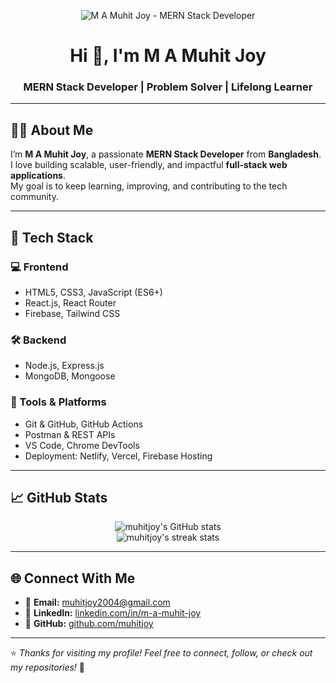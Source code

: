 <p align="center">
  <img src="https://i.ibb.co.com/gM2X5Cjs/Black-and-White-Gradient-Personal-Linked-In-Banner.png" alt="M A Muhit Joy - MERN Stack Developer" />
</p>

<h1 align="center">Hi 👋, I'm M A Muhit Joy</h1>
<h3 align="center">MERN Stack Developer | Problem Solver | Lifelong Learner</h3>

---

## 👨‍💻 About Me  
I’m **M A Muhit Joy**, a passionate **MERN Stack Developer** from **Bangladesh**.  
I love building scalable, user-friendly, and impactful **full-stack web applications**.  
My goal is to keep learning, improving, and contributing to the tech community.  

---

## 🚀 Tech Stack  

### 💻 Frontend  
- HTML5, CSS3, JavaScript (ES6+)  
- React.js, React Router  
- Firebase, Tailwind CSS  

### 🛠 Backend  
- Node.js, Express.js  
- MongoDB, Mongoose  

### 🔧 Tools & Platforms  
- Git & GitHub, GitHub Actions  
- Postman & REST APIs  
- VS Code, Chrome DevTools  
- Deployment: Netlify, Vercel, Firebase Hosting  

---

## 📈 GitHub Stats  

<p align="center">
  <img src="https://github-readme-stats.vercel.app/api?username=muhitjoy&show_icons=true&theme=radical" alt="muhitjoy's GitHub stats" />
  <br/>
  <img src="https://github-readme-streak-stats.herokuapp.com/?user=muhitjoy&theme=radical" alt="muhitjoy's streak stats" />
</p>

---

## 🌐 Connect With Me  

- 📧 **Email:** [muhitjoy2004@gmail.com](mailto:muhitjoy2004@gmail.com)  
- 💼 **LinkedIn:** [linkedin.com/in/m-a-muhit-joy](https://www.linkedin.com/in/m-a-muhit-joy)  
- 📂 **GitHub:** [github.com/muhitjoy](https://github.com/muhitjoy)  

---

⭐️ *Thanks for visiting my profile! Feel free to connect, follow, or check out my repositories!* 🚀
